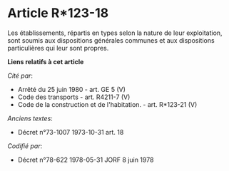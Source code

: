 # Article R*123-18

Les établissements, répartis en types selon la nature de leur exploitation, sont soumis aux dispositions générales communes
et aux dispositions particulières qui leur sont propres.

**Liens relatifs à cet article**

_Cité par_:

  - Arrêté du 25 juin 1980 - art. GE 5 (V)
  - Code des transports - art. R4211-7 (V)
  - Code de la construction et de l'habitation. - art. R*123-21 (V)

_Anciens textes_:

  - Décret n°73-1007 1973-10-31 art. 18

_Codifié par_:

  - Décret n°78-622 1978-05-31 JORF 8 juin 1978
